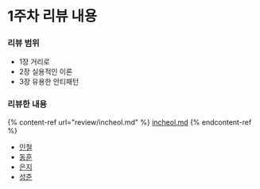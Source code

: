 # 1주차 리뷰 내용

### 리뷰 범위

* 1장 거리로
* 2장 실용적인 이론
* 3장 유용한 안티패턴

### 리뷰한 내용





{% content-ref url="review/incheol.md" %}
[incheol.md](review/incheol.md)
{% endcontent-ref %}

* [인철](https://study-playground.gitbook.io/index/street-coder/summary/incheol)
* [동훈](https://study-playground.gitbook.io/index/street-coder/summary/donghoon)
* [은지](https://study-playground.gitbook.io/index/street-coder/summary/eunji)
* [성준](https://study-playground.gitbook.io/index/street-coder/summary/sungjun)
